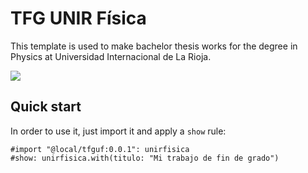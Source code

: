 
# TFG UNIR Física
This template is used to make bachelor thesis works for the degree in Physics at Universidad Internacional de La Rioja. 

![](https://p.ipic.vip/vbt7pt.jpg)

## Quick start
In order to use it, just import it and apply a `show` rule: 

```typst
#import "@local/tfguf:0.0.1": unirfisica
#show: unirfisica.with(titulo: "Mi trabajo de fin de grado")
```
